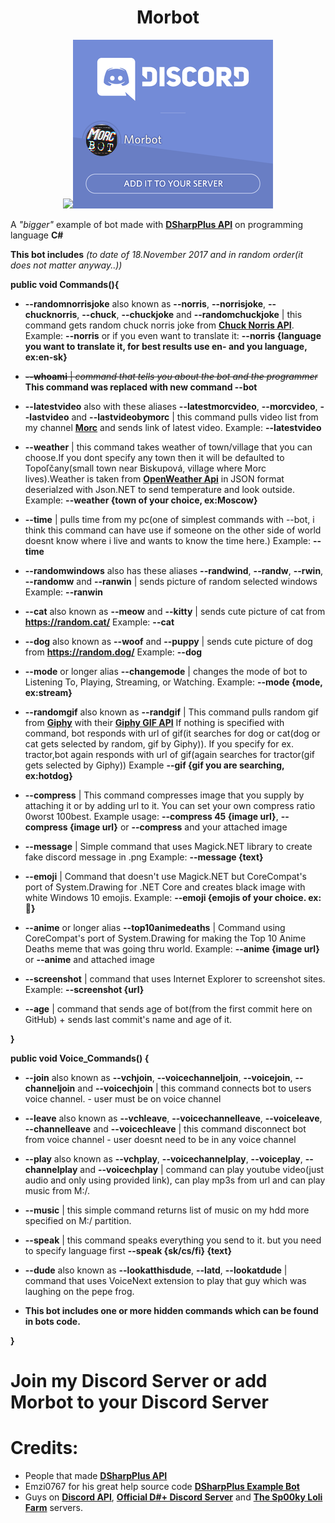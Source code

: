 <h1 align="center">Morbot</h1>

<p align="center"><a href="https://discord.gg/Gneap49" align="center"><img src="https://discordapp.com/api/guilds/363965764987912192/embed.png?style=banner4"/></a><a align="center" href="https://discordapp.com/api/oauth2/authorize?client_id=219188936940060684&scope=bot"><img src="https://github.com/TheMorc/imgs/blob/master/morbot.png?raw=true"/></a></p>

A *"bigger"* example of bot made with **[DSharpPlus API](https://github.com/NaamloosDT/DSharpPlus)** on programming language **C#**

**This bot includes** *(to date of 18.November 2017 and in random order(it does not matter anyway..))*

**public void Commands(){**

- **--randomnorrisjoke** also known as **--norris**, **--norrisjoke**, **--chucknorris**, **--chuck**, **--chuckjoke** and **--randomchuckjoke** | this command gets random chuck norris joke from **[Chuck Norris API](https://api.chucknorris.io/)**. Example: **--norris** or if you even want to translate it: **--norris {language you want to translate it, for best results use en- and you language, ex:en-sk}**

- ~~**--whoami** | *command that tells you about the bot and the programmer*~~ **This command was replaced with new command --bot**

- **--latestvideo** also with these aliases **--latestmorcvideo**, **--morcvideo**, **--lastvideo** and  **--lastvideobymorc** | this command pulls video list from my channel **[Morc](https://youtube.com/riskoautobus)** and sends link of latest video. Example: **--latestvideo**

- **--weather** | this command takes weather of town/village that you can choose.If you dont specify any town then it will be defaulted to Topoľčany(small town near Biskupová, village where Morc lives).Weather is taken from **[OpenWeather Api](https://openweathermap.org/api)** in JSON format deserialzed with Json.NET to send temperature and look outside. Example: **--weather {town of your choice, ex:Moscow}**

- **--time** | pulls time from my pc(one of simplest commands with --bot, i think this command can have use if someone on the other side of world doesnt know where i live and wants to know the time here.) Example: **--time**

- **--randomwindows** also has these aliases **--randwind**, **--randw**, **--rwin**, **--randomw** and **--ranwin** | sends picture of random selected windows Example: **--ranwin**

- **--cat** also known as **--meow** and **--kitty** | sends cute picture of cat from **https://random.cat/** Example: **--cat**

- **--dog** also known as **--woof** and **--puppy** | sends cute picture of dog from **https://random.dog/** Example: **--dog**

- **--mode** or longer alias **--changemode** | changes the mode of bot to Listening To, Playing, Streaming, or Watching. Example: **--mode {mode, ex:stream}**

- **--randomgif** also known as **--randgif** | This command pulls random gif from **[Giphy](https://giphy.com)** with their **[Giphy GIF API](https://developers.giphy.com/docs/)** If nothing is specified with command, bot responds with url of gif(it searches for dog or cat(dog or cat gets selected by random, gif by Giphy)). If you specify for ex. tractor,bot again responds with url of gif(again searches for tractor(gif gets selected by Giphy)) Example **--gif {gif you are searching, ex:hotdog}**

- **--compress** | This command compresses image that you supply by attaching it or by adding url to it. You can set your own compress ratio 0worst 100best. Example usage: **--compress 45 {image url}**, **--compress {image url}** or **--compress** and your attached image

- **--message** | Simple command that uses Magick.NET library to create fake discord message in .png Example: **--message {text}**

- **--emoji** | Command that doesn't use Magick.NET but CoreCompat's port of System.Drawing for .NET Core and creates black image with white Windows 10 emojis. Example: **--emoji {emojis of your choice. ex:🤔}**

- **--anime** or longer alias **--top10animedeaths** | Command using CoreCompat's port of System.Drawing for making the Top 10 Anime Deaths meme that was going thru world. Example: **--anime {image url}** or **--anime** and attached image

- **--screenshot** | command that uses Internet Explorer to screenshot sites. Example: **--screenshot {url}**

- **--age** | command that sends age of bot(from the first commit here on GitHub) + sends last commit's name and age of it.

**}**

**public void Voice_Commands() {**

- **--join** also known as **--vchjoin**, **--voicechanneljoin**, **--voicejoin**, **--channeljoin** and **--voicechjoin** | this command connects bot to users voice channel. - user must be on voice channel

- **--leave** also known as **--vchleave**, **--voicechannelleave**, **--voiceleave**, **--channelleave** and **--voicechleave** | this command disconnect bot from voice channel - user doesnt need to be in any voice channel

- **--play** also known as **--vchplay**, **--voicechannelplay**, **--voiceplay**, **--channelplay** and **--voicechplay** | command can play youtube video(just audio and only using provided link), can play mp3s from url and can play music from M:/.

- **--music** | this simple command returns list of music on my hdd more specified on M:/ partition.

- **--speak** | this command speaks everything you send to it. but you need to specify language first **--speak {sk/cs/fi} {text}** 

- **--dude** also known as **--lookatthisdude**, **--latd**, **--lookatdude** | command that uses VoiceNext extension to play that guy which was laughing on the pepe frog.

- **This bot includes one or more hidden commands which can be found in bots code.**

**}**

# Join my Discord Server or add Morbot to your Discord Server
# Credits:
- People that made **[DSharpPlus API](https://github.com/NaamloosDT/DSharpPlus)**
- Emzi0767 for his great help source code **[DSharpPlus Example Bot](https://github.com/Emzi0767/DSharpPlus-Example-Bot)**
- Guys on **[Discord API](https://discord.gg/discord-api)**, **[Official D#+ Discord Server](https://discord.gg/KeAS3pU)** and **[The Sp00ky Loli Farm](https://discordapp.com/invite/0oZpaYcAjfvkDuE4)** servers.
